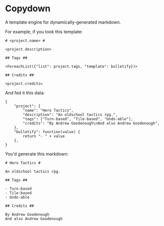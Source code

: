 # Copydown #

A template engine for dynamically-generated markdown.

For example, if you took this template:

```
# <project.name> #

<project.description>

## Tags ##

<ForeachList({"list": project.tags, "template": bulletify})>

## Credits ##

<project.credits>
```

And fed it this data:

```
{
    "project": {
        "name": "Hero Tactics",
        "description": "An oldschool tactics rpg.",
        "tags": ["Turn-based", "Tile-based", "Undo-able"],
        "credits": "By Andrew Goodenough\nAnd also Andrew Goodenough",
    },
    "bulletify": function(value) {
        return "- " + value
    },
}
```

You'd generate this markdown:

```
# Hero Tactics #

An oldschool tactics rpg.

## Tags ##

- Turn-based
- Tile-based
- Undo-able

## Credits ##

By Andrew Goodenough
And also Andrew Goodenough
```
